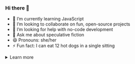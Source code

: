 ### Hi there 👋



- 🌱 I’m currently learning JavaScript
- 👯 I’m looking to collaborate on fun, open-source projects
- 🤔 I’m looking for help with no-code development
- 💬 Ask me about speculative fiction
- 😄 Pronouns: she/her
- ⚡ Fun fact: I can eat 12 hot dogs in a single sitting
<details>
<summary>Learn more</summary>

I'm available for hire!

</details>
